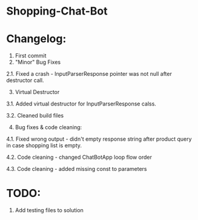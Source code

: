 # Shopping-Chat-Bot

# Changelog:
 1. First commit
 2. "Minor" Bug Fixes
 
 2.1. Fixed a crash - InputParserResponse pointer was not null after destructor call.
 
 3. Virtual Destructor
 
 3.1. Added virtual destructor for InputParserResponse calss.
 
 3.2. Cleaned build files
 
 4. Bug fixes & code cleaning:
 
 4.1. Fixed wrong output - didn't empty response string after product query in case shopping list is empty.
 
 4.2. Code cleaning - changed ChatBotApp loop flow order
 
 4.3. Code cleaning - added missing const to parameters
# TODO:
1. Add testing files to solution
